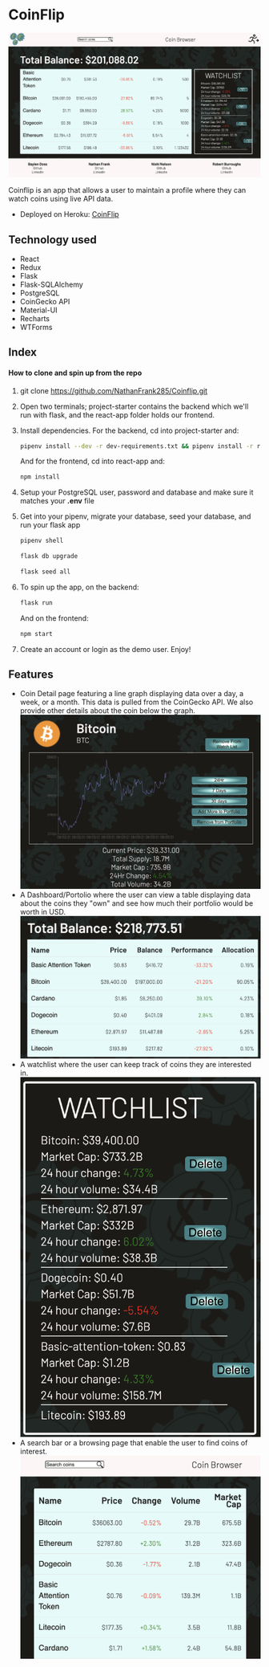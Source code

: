 # CoinFlip
![Coin Detail](project-starter/images/Coinflip-app.png)


Coinflip is an app that allows a user to maintain a profile where they can watch coins using live API data.

- Deployed on Heroku: [CoinFlip](https://cryptocoinflip.herokuapp.com/)

## Technology used
- React
- Redux
- Flask
- Flask-SQLAlchemy
- PostgreSQL
- CoinGecko API
- Material-UI
- Recharts
- WTForms

## Index


#### How to clone and spin up from the repo
1. git clone https://github.com/NathanFrank285/Coinflip.git


2. Open two terminals; project-starter contains the backend which we'll run with flask, and the react-app folder holds our frontend.

3. Install dependencies. For the backend, cd into project-starter and:

      ```bash
      pipenv install --dev -r dev-requirements.txt && pipenv install -r requirements.txt
      ```
      And for the frontend, cd into react-app and:
      ```bash
      npm install
      ```

4. Setup your PostgreSQL user, password and database and make sure it matches your **.env** file

5. Get into your pipenv, migrate your database, seed your database, and run your flask app

   ```bash
   pipenv shell
   ```

   ```bash
   flask db upgrade
   ```

   ```bash
   flask seed all
   ```

6. To spin up the app, on the backend:

   ```bash
   flask run
   ```

   And on the frontend:

   ```bash
   npm start
   ```

7. Create an account or login as the demo user. Enjoy!

## Features
- Coin Detail page featuring a line graph displaying data over a day, a week, or a month. This data is pulled from the CoinGecko API. We also provide other details about the coin below the graph.
![Coin Detail](project-starter/images/Coinflip-coin-detail-pic.png)
- A Dashboard/Portolio where the user can view a table displaying data about the coins they "own" and see how much their portfolio would be worth in USD.
![Dashboard](project-starter/images/Coinflip-dashboard.png)
- A watchlist where the user can keep track of coins they are interested in.
![Watchlist](project-starter/images/Coinflip-watchlist.png)
- A search bar or a browsing page that enable the user to find coins of interest.
![Coin Detail](project-starter/images/Coinflip-search.png)
